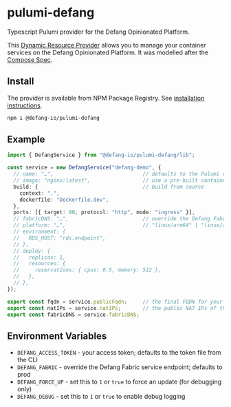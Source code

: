 # pulumi-defang
Typescript Pulumi provider for the Defang Opinionated Platform.

This [Dynamic Resource Provider](https://www.pulumi.com/docs/intro/concepts/resources/dynamic-providers/) allows you to manage your container services on the Defang Opinionated Platform. It was modelled after the [Compose Spec](https://www.compose-spec.io).

## Install

The provider is available from NPM Package Registry. See [installation instructions](https://www.npmjs.com/package/%2540defang-io/pulumi-defang).
```sh
npm i @defang-io/pulumi-defang
```

## Example

```ts
import { DefangService } from "@defang-io/pulumi-defang/lib";

const service = new DefangService("defang-demo", {
  // name: "…",                             // defaults to the Pulumi resource name
  // image: "nginx:latest",                 // use a pre-built container image, or
  build: {                                  // build from source
    context: ".",
    dockerfile: "Dockerfile.dev",
  },
  ports: [{ target: 80, protocol: "http", mode: "ingress" }],
  // fabricDNS: "…",                        // override the Defang Fabric Controller endpoint
  // platform: "…",                         // "linux/arm64" | "linux/amd64" | "linux" (default)
  // environment: {
  //   RDS_HOST: "rds.endpoint",
  // },
  // deploy: {
  //   replicas: 1,
  //   resources: {
  //     reservations: { cpus: 0.5, memory: 512 },
  //   },
  // },
});

export const fqdn = service.publicFqdn;     // the final FQDN for your service
export const natIPs = service.natIPs;       // the public NAT IPs of the service
export const fabricDNS = service.fabricDNS;
```

## Environment Variables

* `DEFANG_ACCESS_TOKEN` - your access token; defaults to the token file from the CLI
* `DEFANG_FABRIC` - override the Defang Fabric service endpoint; defaults to prod
* `DEFANG_FORCE_UP` - set this to `1` or `true` to force an update (for debugging only)
* `DEFANG_DEBUG` - set this to `1` or `true` to enable debug logging
